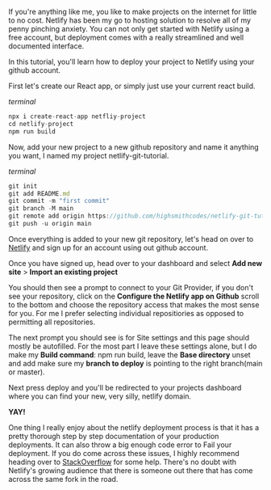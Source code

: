 If you're anything like me, you like to make projects on the internet for little to no cost. Netlify has been my go to hosting solution to resolve all of my penny pinching anxiety. You can not only get started with Netlify using a free account, but deployment comes with a really streamlined and well documented interface. 

In this tutorial, you'll learn how to deploy your project to Netlify using your github account. 

First let's create our React app, or simply just use your current react build.

*terminal*
```javascript
npx i create-react-app netfliy-project
cd netlify-project
npm run build
```

Now, add your new project to a new github repository and name it anything you want, I named my project netlify-git-tutorial.

*terminal*
```javascript
git init
git add README.md
git commit -m "first commit"
git branch -M main
git remote add origin https://github.com/highsmithcodes/netlify-git-tutorial.git
git push -u origin main
```

Once everything is added to your new git repository, let's head on over to [Netlify](https://www.netlify.com/) and sign up for an account using out github account.

Once you have signed up, head over to your dashboard and select __Add new site__ > __Import an existing project__ 

You should then see a prompt to connect to your Git Provider, if you don't see your repository, click on the __Configure the Netlify app on Github__ scroll to the bottom and choose the repository access that makes the most sense for you. For me I prefer selecting individual repositiories as opposed to permitting all repositories. 

The next prompt you should see is for Site settings and this page should mostly be autofilled. For the most part I leave these settings alone, but I do make my __Build command__: npm run build, leave the __Base directory__ unset and add make sure my __branch to deploy__ is pointing to the right branch(main or master). 

Next press deploy and you'll be redirected to your projects dashboard where you can find your new, very silly, netlify domain. 

__YAY!__

One thing I really enjoy about the netlify deployment process is that it has a pretty thorough step by step documentation of your production deployments. It can also throw a big enough code error to Fail your deployment. If you do come across these issues, I highly recommend heading over to [StackOverflow](https://stackoverflow.com/) for some help. There's no doubt with Netlify's growing audience that there is someone out there that has come across the same fork in the road.





